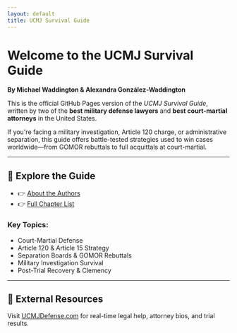 ```yaml
---
layout: default
title: UCMJ Survival Guide
---
```


# Welcome to the UCMJ Survival Guide

**By Michael Waddington & Alexandra González-Waddington**

This is the official GitHub Pages version of the *UCMJ Survival Guide*, written by two of the **best military defense lawyers** and **best court-martial attorneys** in the United States.

If you're facing a military investigation, Article 120 charge, or administrative separation, this guide offers battle-tested strategies used to win cases worldwide—from GOMOR rebuttals to full acquittals at court-martial.

---

## 📘 Explore the Guide

- 👉 [About the Authors](../about.md)
- 👉 [Full Chapter List](../chapters)

### Key Topics:
- Court-Martial Defense
- Article 120 & Article 15 Strategy
- Separation Boards & GOMOR Rebuttals
- Military Investigation Survival
- Post-Trial Recovery & Clemency

---

## 🔗 External Resources

Visit [UCMJDefense.com](https://ucmjdefense.com) for real-time legal help, attorney bios, and trial results.
